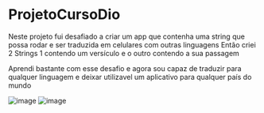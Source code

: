 # ProjetoCursoDio
Neste projeto fui desafiado a criar um app que contenha uma string que possa rodar e ser traduzida em celulares com outras linguagens
Então criei 2 Strings 1 contendo um versículo e o outro contendo a sua passagem 

Aprendi bastante com esse desafio e agora sou capaz de traduzir para qualquer linguagem e deixar utilizavel um aplicativo para qualquer país do mundo

![image](https://github.com/GlGuimaraes/ProjetoCursoDio/assets/116769796/ad4ce409-0121-4fe9-a60f-685ca377751e)
![image](https://github.com/GlGuimaraes/ProjetoCursoDio/assets/116769796/c7828b94-c124-4f9d-b70b-66760ba697dd)
